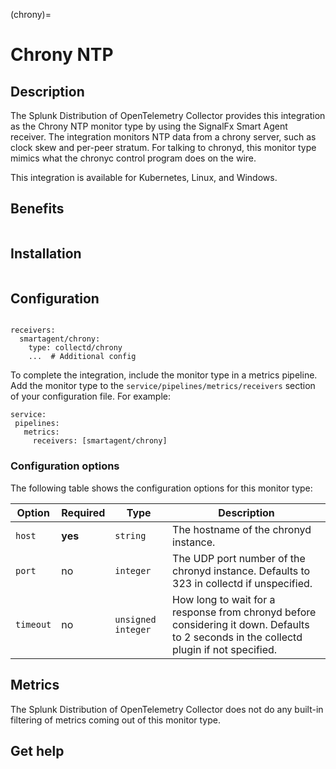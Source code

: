 (chrony)=

# Chrony NTP
<meta name="description" content="Use this Splunk Observability Cloud integration to monitor Chrony NTP. See benefits, install, configuration, and metrics">

## Description

The Splunk Distribution of OpenTelemetry Collector provides this integration as the Chrony NTP monitor type by using the SignalFx Smart Agent receiver. The integration monitors NTP data from a chrony server, such as clock skew and per-peer stratum. For talking to chronyd, this monitor type mimics what the chronyc control program does on the wire.

This integration is available for Kubernetes, Linux, and Windows.

## Benefits

```{include} /_includes/benefits.md
```

## Installation

```{include} /_includes/collector-installation.md
```

## Configuration

```{include} /_includes/configuration.md
```

```
receivers:
  smartagent/chrony:
    type: collectd/chrony
    ...  # Additional config
```

To complete the integration, include the monitor type in a metrics pipeline. Add the monitor type to the `service/pipelines/metrics/receivers` section of your configuration file. For example:

```
service:
 pipelines:
   metrics:
     receivers: [smartagent/chrony]
```
### Configuration options

The following table shows the configuration options for this monitor type:

 Option | Required | Type | Description |
| --- | --- | --- | --- |
| `host` | **yes** | `string` | The hostname of the chronyd instance. |
| `port` | no | `integer` | The UDP port number of the chronyd instance.  Defaults to 323 in collectd if unspecified. |
| `timeout` | no | `unsigned integer` | How long to wait for a response from chronyd before considering it down. Defaults to 2 seconds in the collectd plugin if not specified. |

## Metrics

The Splunk Distribution of OpenTelemetry Collector does not do any built-in filtering of metrics coming out of this monitor type.

## Get help

```{include} /_includes/troubleshooting.md
```
